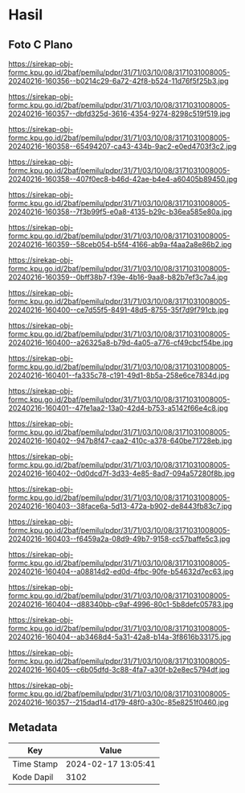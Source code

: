 # Hasil

## Foto C Plano

https://sirekap-obj-formc.kpu.go.id/2baf/pemilu/pdpr/31/71/03/10/08/3171031008005-20240216-160356--b0214c29-6a72-42f8-b524-11d76f5f25b3.jpg

https://sirekap-obj-formc.kpu.go.id/2baf/pemilu/pdpr/31/71/03/10/08/3171031008005-20240216-160357--dbfd325d-3616-4354-9274-8298c519f519.jpg

https://sirekap-obj-formc.kpu.go.id/2baf/pemilu/pdpr/31/71/03/10/08/3171031008005-20240216-160358--65494207-ca43-434b-9ac2-e0ed4703f3c2.jpg

https://sirekap-obj-formc.kpu.go.id/2baf/pemilu/pdpr/31/71/03/10/08/3171031008005-20240216-160358--407f0ec8-b46d-42ae-b4e4-a60405b89450.jpg

https://sirekap-obj-formc.kpu.go.id/2baf/pemilu/pdpr/31/71/03/10/08/3171031008005-20240216-160358--7f3b99f5-e0a8-4135-b29c-b36ea585e80a.jpg

https://sirekap-obj-formc.kpu.go.id/2baf/pemilu/pdpr/31/71/03/10/08/3171031008005-20240216-160359--58ceb054-b5f4-4166-ab9a-f4aa2a8e86b2.jpg

https://sirekap-obj-formc.kpu.go.id/2baf/pemilu/pdpr/31/71/03/10/08/3171031008005-20240216-160359--0bff38b7-f39e-4b16-9aa8-b82b7ef3c7a4.jpg

https://sirekap-obj-formc.kpu.go.id/2baf/pemilu/pdpr/31/71/03/10/08/3171031008005-20240216-160400--ce7d55f5-8491-48d5-8755-35f7d9f791cb.jpg

https://sirekap-obj-formc.kpu.go.id/2baf/pemilu/pdpr/31/71/03/10/08/3171031008005-20240216-160400--a26325a8-b79d-4a05-a776-cf49cbcf54be.jpg

https://sirekap-obj-formc.kpu.go.id/2baf/pemilu/pdpr/31/71/03/10/08/3171031008005-20240216-160401--fa335c78-c191-49d1-8b5a-258e6ce7834d.jpg

https://sirekap-obj-formc.kpu.go.id/2baf/pemilu/pdpr/31/71/03/10/08/3171031008005-20240216-160401--47fe1aa2-13a0-42d4-b753-a5142f66e4c8.jpg

https://sirekap-obj-formc.kpu.go.id/2baf/pemilu/pdpr/31/71/03/10/08/3171031008005-20240216-160402--947b8f47-caa2-410c-a378-640be71728eb.jpg

https://sirekap-obj-formc.kpu.go.id/2baf/pemilu/pdpr/31/71/03/10/08/3171031008005-20240216-160402--0d0dcd7f-3d33-4e85-8ad7-094a57280f8b.jpg

https://sirekap-obj-formc.kpu.go.id/2baf/pemilu/pdpr/31/71/03/10/08/3171031008005-20240216-160403--38face6a-5d13-472a-b902-de8443fb83c7.jpg

https://sirekap-obj-formc.kpu.go.id/2baf/pemilu/pdpr/31/71/03/10/08/3171031008005-20240216-160403--f6459a2a-08d9-49b7-9158-cc57baffe5c3.jpg

https://sirekap-obj-formc.kpu.go.id/2baf/pemilu/pdpr/31/71/03/10/08/3171031008005-20240216-160404--a08814d2-ed0d-4fbc-90fe-b54632d7ec63.jpg

https://sirekap-obj-formc.kpu.go.id/2baf/pemilu/pdpr/31/71/03/10/08/3171031008005-20240216-160404--d88340bb-c9af-4996-80c1-5b8defc05783.jpg

https://sirekap-obj-formc.kpu.go.id/2baf/pemilu/pdpr/31/71/03/10/08/3171031008005-20240216-160404--ab3468d4-5a31-42a8-b14a-3f8616b33175.jpg

https://sirekap-obj-formc.kpu.go.id/2baf/pemilu/pdpr/31/71/03/10/08/3171031008005-20240216-160405--c6b05dfd-3c88-4fa7-a30f-b2e8ec5794df.jpg

https://sirekap-obj-formc.kpu.go.id/2baf/pemilu/pdpr/31/71/03/10/08/3171031008005-20240216-160357--215dad14-d179-48f0-a30c-85e8251f0460.jpg


## Metadata

| Key        | Value               |
| ---------- | ------------------- |
| Time Stamp | 2024-02-17 13:05:41 |
| Kode Dapil | 3102                |



